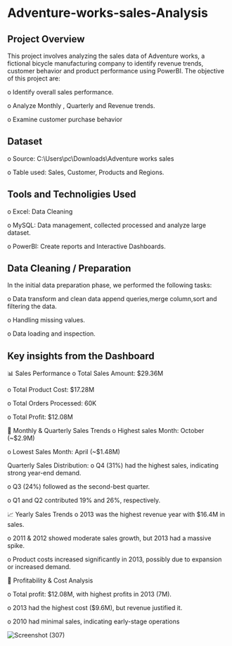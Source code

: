 # Adventure-works-sales-Analysis
 

## Project Overview
 This project involves analyzing the sales data of Adventure works, a fictional bicycle manufacturing company to identify revenue trends, customer behavior and product performance using PowerBI. The objective of this project are:
 
o Identify overall sales performance.

o Analyze Monthly , Quarterly and Revenue trends.

o Examine customer purchase behavior

## Dataset
o Source: C:\Users\pc\Downloads\Adventure works sales 

o Table used: Sales, Customer, Products and Regions.

## Tools and Technoligies Used
o Excel: Data Cleaning 

o MySQL: Data management, collected processed and analyze large dataset.

o PowerBI: Create reports and Interactive Dashboards.

## Data Cleaning / Preparation
In the initial data preparation phase, we performed the following tasks:

o Data transform and clean data append queries,merge column,sort and filtering the data.

o Handling missing values.

o Data loading and inspection.

## Key insights from the Dashboard
 📊 Sales Performance
o Total Sales Amount: $29.36M

o Total Product Cost: $17.28M

o Total Orders Processed: 60K

o Total Profit: $12.08M

 📅 Monthly & Quarterly Sales Trends
o Highest sales Month: October (~$2.9M)

o Lowest Sales Month: April (~$1.48M)

Quarterly Sales Distribution:
o Q4 (31%) had the highest sales, indicating strong year-end demand.

o Q3 (24%) followed as the second-best quarter.

o Q1 and Q2 contributed 19% and 26%, respectively.

📈 Yearly Sales Trends
 o 2013 was the highest revenue year with $16.4M in sales.
 
 o 2011 & 2012 showed moderate sales growth, but 2013 had a massive spike.
 
 o Product costs increased significantly in 2013, possibly due to expansion or increased demand.

 📌 Profitability & Cost Analysis

o Total profit: $12.08M, with highest profits in 2013 (7M).

o 2013 had the highest cost ($9.6M), but revenue justified it.

o 2010 had minimal sales, indicating early-stage operations




![Screenshot (307)](https://github.com/user-attachments/assets/338f8149-5b60-435b-b6f1-46628613f42f)
